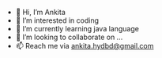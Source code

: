 - 👋 Hi, I’m Ankita
- 👀 I’m interested in coding
- 🌱 I’m currently learning java language
- 💞️ I’m looking to collaborate on ...
- 📫 Reach me via ankita.hydbd@gmail.com 

<!---
kicktocode/kicktocode is a ✨ special ✨ repository because its `README.md` (this file) appears on your GitHub profile.
You can click the Preview link to take a look at your changes.
--->
